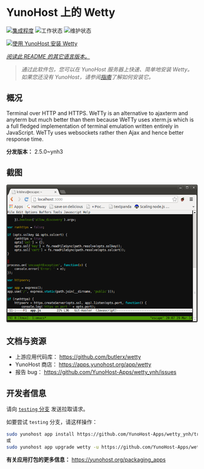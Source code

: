 <!--
注意：此 README 由 <https://github.com/YunoHost/apps/tree/master/tools/readme_generator> 自动生成
请勿手动编辑。
-->

# YunoHost 上的 Wetty

[![集成程度](https://dash.yunohost.org/integration/wetty.svg)](https://ci-apps.yunohost.org/ci/apps/wetty/) ![工作状态](https://ci-apps.yunohost.org/ci/badges/wetty.status.svg) ![维护状态](https://ci-apps.yunohost.org/ci/badges/wetty.maintain.svg)

[![使用 YunoHost 安装 Wetty](https://install-app.yunohost.org/install-with-yunohost.svg)](https://install-app.yunohost.org/?app=wetty)

*[阅读此 README 的其它语言版本。](./ALL_README.md)*

> *通过此软件包，您可以在 YunoHost 服务器上快速、简单地安装 Wetty。*  
> *如果您还没有 YunoHost，请参阅[指南](https://yunohost.org/install)了解如何安装它。*

## 概况

Terminal over HTTP and HTTPS. WeTTy is an alternative to ajaxterm and anyterm but much better than them because WeTTy uses xterm.js which is a full fledged implementation of terminal emulation written entirely in JavaScript. WeTTy uses websockets rather then Ajax and hence better response time.


**分发版本：** 2.5.0~ynh3

## 截图

![Wetty 的截图](./doc/screenshots/terminal.png)

## 文档与资源

- 上游应用代码库： <https://github.com/butlerx/wetty>
- YunoHost 商店： <https://apps.yunohost.org/app/wetty>
- 报告 bug： <https://github.com/YunoHost-Apps/wetty_ynh/issues>

## 开发者信息

请向 [`testing` 分支](https://github.com/YunoHost-Apps/wetty_ynh/tree/testing) 发送拉取请求。

如要尝试 `testing` 分支，请这样操作：

```bash
sudo yunohost app install https://github.com/YunoHost-Apps/wetty_ynh/tree/testing --debug
或
sudo yunohost app upgrade wetty -u https://github.com/YunoHost-Apps/wetty_ynh/tree/testing --debug
```

**有关应用打包的更多信息：** <https://yunohost.org/packaging_apps>
